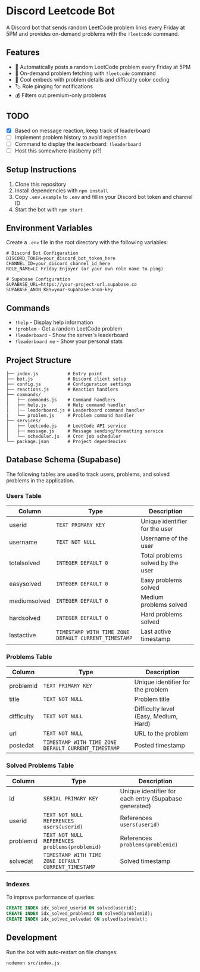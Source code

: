 # Discord Leetcode Bot

A Discord bot that sends random LeetCode problem links every Friday at 5PM and provides on-demand problems with the `!leetcode` command.

## Features

- 📅 Automatically posts a random LeetCode problem every Friday at 5PM
- 🎯 On-demand problem fetching with `!leetcode` command
- 🎨 Cool embeds with problem details and difficulty color coding
- 🏷️ Role pinging for notifications
- 💰 Filters out premium-only problems

## TODO

- [x] Based on message reaction, keep track of leaderboard
- [ ] Implement problem history to avoid repetition
- [ ] Command to display the leaderboard: `!leaderboard`
- [ ] Host this somewhere (rasberry pi?)

## Setup Instructions

1. Clone this repository
2. Install dependencies with `npm install`
3. Copy `.env.example` to `.env` and fill in your Discord bot token and channel ID
4. Start the bot with `npm start`

## Environment Variables

Create a `.env` file in the root directory with the following variables:

```
# Discord Bot Configuration
DISCORD_TOKEN=your_discord_bot_token_here
CHANNEL_ID=your_discord_channel_id_here
ROLE_NAME=LC Friday Enjoyer (or your own role name to ping)

# Supabase Configuration
SUPABASE_URL=https://your-project-url.supabase.co
SUPABASE_ANON_KEY=your-supabase-anon-key
```

## Commands

- `!help` - Display help information
- `!problem` - Get a random LeetCode problem
- `!leaderboard` - Show the server's leaderboard
- `!leaderboard me` - Show your personal stats

## Project Structure

```
├── index.js           # Entry point
├── bot.js             # Discord client setup
├── config.js          # Configuration settings
├── reactions.js       # Reaction handlers
├── commands/
│   ├── commands.js    # Command handlers
│   ├── help.js        # Help command handler
|   |── leaderboard.js # Leaderboard command handler
|   └── problem.js     # Problem command handler
├── services/
│   ├── leetcode.js    # LeetCode API service
│   ├── message.js     # Message sending/formatting service
│   └── scheduler.js   # Cron job scheduler
└── package.json       # Project dependencies
```

## Database Schema (Supabase)

The following tables are used to track users, problems, and solved problems in the application.

### Users Table

| Column       | Type                                                 | Description                       |
| ------------ | ---------------------------------------------------- | --------------------------------- |
| userid       | `TEXT PRIMARY KEY`                                   | Unique identifier for the user    |
| username     | `TEXT NOT NULL`                                      | Username of the user              |
| totalsolved  | `INTEGER DEFAULT 0`                                  | Total problems solved by the user |
| easysolved   | `INTEGER DEFAULT 0`                                  | Easy problems solved              |
| mediumsolved | `INTEGER DEFAULT 0`                                  | Medium problems solved            |
| hardsolved   | `INTEGER DEFAULT 0`                                  | Hard problems solved              |
| lastactive   | `TIMESTAMP WITH TIME ZONE DEFAULT CURRENT_TIMESTAMP` | Last active timestamp             |

### Problems Table

| Column     | Type                                                 | Description                           |
| ---------- | ---------------------------------------------------- | ------------------------------------- |
| problemid  | `TEXT PRIMARY KEY`                                   | Unique identifier for the problem     |
| title      | `TEXT NOT NULL`                                      | Problem title                         |
| difficulty | `TEXT NOT NULL`                                      | Difficulty level (Easy, Medium, Hard) |
| url        | `TEXT NOT NULL`                                      | URL to the problem                    |
| postedat   | `TIMESTAMP WITH TIME ZONE DEFAULT CURRENT_TIMESTAMP` | Posted timestamp                      |

### Solved Problems Table

| Column    | Type                                                 | Description                                           |
| --------- | ---------------------------------------------------- | ----------------------------------------------------- |
| id        | `SERIAL PRIMARY KEY`                                 | Unique identifier for each entry (Supabase generated) |
| userid    | `TEXT NOT NULL REFERENCES users(userid)`             | References `users(userid)`                            |
| problemid | `TEXT NOT NULL REFERENCES problems(problemid)`       | References `problems(problemid)`                      |
| solvedat  | `TIMESTAMP WITH TIME ZONE DEFAULT CURRENT_TIMESTAMP` | Solved timestamp                                      |

### Indexes

To improve performance of queries:

```sql
CREATE INDEX idx_solved_userid ON solved(userid);
CREATE INDEX idx_solved_problemid ON solved(problemid);
CREATE INDEX idx_solved_solvedat ON solved(solvedat);
```

## Development

Run the bot with auto-restart on file changes:

```
nodemon src/index.js
```
